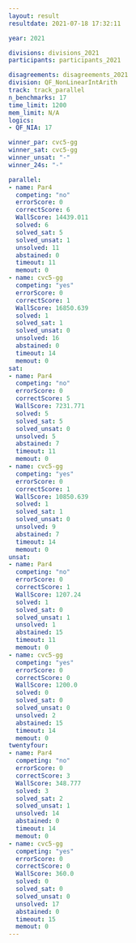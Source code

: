 ```yaml
---
layout: result
resultdate: 2021-07-18 17:32:11

year: 2021

divisions: divisions_2021
participants: participants_2021

disagreements: disagreements_2021
division: QF_NonLinearIntArith
track: track_parallel
n_benchmarks: 17
time_limit: 1200
mem_limit: N/A
logics:
- QF_NIA: 17

winner_par: cvc5-gg
winner_sat: cvc5-gg
winner_unsat: "-"
winner_24s: "-"

parallel:
- name: Par4
  competing: "no"
  errorScore: 0
  correctScore: 6
  WallScore: 14439.011
  solved: 6
  solved_sat: 5
  solved_unsat: 1
  unsolved: 11
  abstained: 0
  timeout: 11
  memout: 0
- name: cvc5-gg
  competing: "yes"
  errorScore: 0
  correctScore: 1
  WallScore: 16850.639
  solved: 1
  solved_sat: 1
  solved_unsat: 0
  unsolved: 16
  abstained: 0
  timeout: 14
  memout: 0
sat:
- name: Par4
  competing: "no"
  errorScore: 0
  correctScore: 5
  WallScore: 7231.771
  solved: 5
  solved_sat: 5
  solved_unsat: 0
  unsolved: 5
  abstained: 7
  timeout: 11
  memout: 0
- name: cvc5-gg
  competing: "yes"
  errorScore: 0
  correctScore: 1
  WallScore: 10850.639
  solved: 1
  solved_sat: 1
  solved_unsat: 0
  unsolved: 9
  abstained: 7
  timeout: 14
  memout: 0
unsat:
- name: Par4
  competing: "no"
  errorScore: 0
  correctScore: 1
  WallScore: 1207.24
  solved: 1
  solved_sat: 0
  solved_unsat: 1
  unsolved: 1
  abstained: 15
  timeout: 11
  memout: 0
- name: cvc5-gg
  competing: "yes"
  errorScore: 0
  correctScore: 0
  WallScore: 1200.0
  solved: 0
  solved_sat: 0
  solved_unsat: 0
  unsolved: 2
  abstained: 15
  timeout: 14
  memout: 0
twentyfour:
- name: Par4
  competing: "no"
  errorScore: 0
  correctScore: 3
  WallScore: 348.777
  solved: 3
  solved_sat: 2
  solved_unsat: 1
  unsolved: 14
  abstained: 0
  timeout: 14
  memout: 0
- name: cvc5-gg
  competing: "yes"
  errorScore: 0
  correctScore: 0
  WallScore: 360.0
  solved: 0
  solved_sat: 0
  solved_unsat: 0
  unsolved: 17
  abstained: 0
  timeout: 15
  memout: 0
---
```

